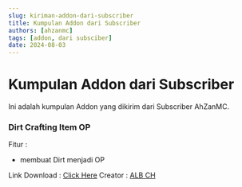 ```yaml
---
slug: kiriman-addon-dari-subscriber
title: Kumpulan Addon dari Subscriber
authors: [ahzanmc]
tags: [addon, dari subsciber]
date: 2024-08-03
---
```


# Kumpulan Addon dari Subscriber

Ini adalah kumpulan Addon yang dikirim dari Subscriber AhZanMC.
<!-- truncate -->

### Dirt Crafting Item OP

Fitur :
- membuat Dirt menjadi OP

Link Download : [Click Here](https://www.mediafire.com/file/2w0o80t9nr54mu4/dirt_crafting_item_op_1621858906608.mcaddon/file)
Creator : [ALB CH](https://youtube.com/@albch?si=40tyy-d79XnmYwFS)